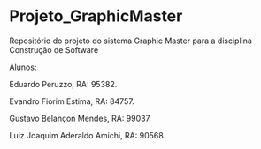 # Projeto_GraphicMaster

Repositório do projeto do sistema Graphic Master para a disciplina Construção de Software

Alunos:

Eduardo Peruzzo, RA: 95382.

Evandro Fiorim Estima, RA: 84757.

Gustavo Belançon Mendes, RA: 99037.

Luiz Joaquim Aderaldo Amichi, RA: 90568.
